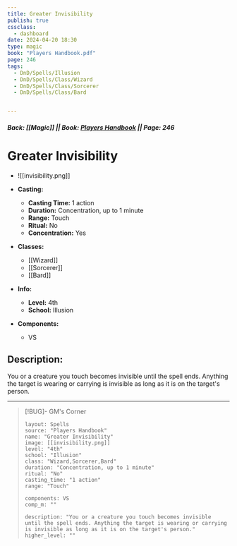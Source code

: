 ```yaml
---
title: Greater Invisibility
publish: true
cssclass:
  - dashboard
date: 2024-04-20 18:30
type: magic
book: "Players Handbook.pdf"
page: 246
tags:
  - DnD/Spells/Illusion
  - DnD/Spells/Class/Wizard
  - DnD/Spells/Class/Sorcerer
  - DnD/Spells/Class/Bard


---
```


##### Back: [[Magic]] || Book: [Players Handbook](https://drive.google.com/drive/folders/1O5bhpYizcIT5xxAoLOuzCRht_PVS7VSG?usp=sharing) || Page: 246

# Greater Invisibility
- ![[invisibility.png]]
- **Casting:**
    - **Casting Time:** 1 action
    - **Duration:** Concentration, up to 1 minute
    - **Range:** Touch
    - **Ritual:** No
    - **Concentration:** Yes
- **Classes:**
    - [[Wizard]]
    - [[Sorcerer]]
    - [[Bard]]

- **Info:**
    - **Level:** 4th
    - **School:** Illusion
- **Components:**
    - VS


## Description:
You or a creature you touch becomes invisible until the spell ends. Anything the target is wearing or carrying is invisible as long as it is on the target's person.



---

> [!BUG]- GM's Corner
>
> ```statblock
> layout: Spells
> source: "Players Handbook"
> name: "Greater Invisibility"
> image: [[invisibility.png]]
> level: "4th"
> school: "Illusion"
> class: "Wizard,Sorcerer,Bard"
> duration: "Concentration, up to 1 minute"
> ritual: "No"
> casting_time: "1 action"
> range: "Touch"
>
> components: VS
> comp_m: ""
>
> description: "You or a creature you touch becomes invisible until the spell ends. Anything the target is wearing or carrying is invisible as long as it is on the target's person."
> higher_level: ""
> ```
